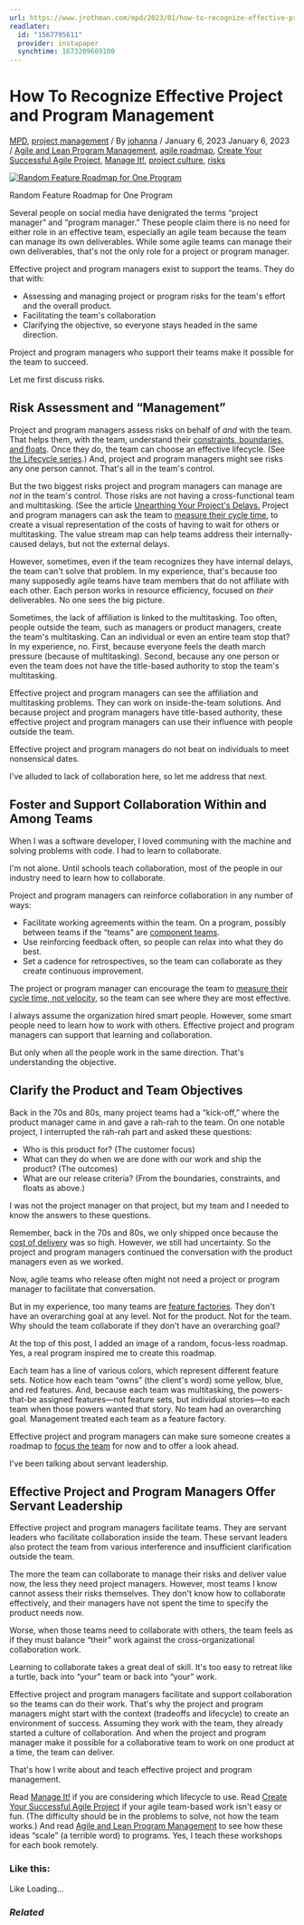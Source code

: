 ```yaml
---
url: https://www.jrothman.com/mpd/2023/01/how-to-recognize-effective-project-and-program-management/
readlater:
  id: "1567795611"
  provider: instapaper
  synchtime: 1673209669100
---
```

# How To Recognize Effective Project and Program Management

[MPD](https://www.jrothman.com/category/mpd/), [project management](https://www.jrothman.com/category/mpd/project-management/) / By [johanna](https://www.jrothman.com/author/johanna/ "View all posts by johanna") / January 6, 2023 January 6, 2023 / [Agile and Lean Program Management](https://www.jrothman.com/tag/agile-and-lean-program-management/), [agile roadmap](https://www.jrothman.com/tag/agile-roadmap/), [Create Your Successful Agile Project](https://www.jrothman.com/tag/create-your-successful-agile-project/), [Manage It!](https://www.jrothman.com/tag/manage-it/), [project culture](https://www.jrothman.com/tag/project-culture/), [risks](https://www.jrothman.com/tag/risks/)

[![Random Feature Roadmap for One Program](https://www.jrothman.com/wp-content/uploads/2023/01/Possibly.Random.Roadmap.week_-300x169.png)](https://www.jrothman.com/wp-content/uploads/2023/01/Possibly.Random.Roadmap.week_.png)

Random Feature Roadmap for One Program

Several people on social media have denigrated the terms “project manager” and “program manager.” These people claim there is no need for either role in an effective team, especially an agile team because the team can manage its own deliverables. While some agile teams can manage their own deliverables, that's not the only role for a project or program manager.

Effective project and program managers exist to support the teams. They do that with:

-   Assessing and managing project or program risks for the team's effort and the overall product.
-   Facilitating the team's collaboration
-   Clarifying the objective, so everyone stays headed in the same direction.

Project and program managers who support their teams make it possible for the team to succeed.

Let me first discuss risks.

## Risk Assessment and “Management”

Project and program managers assess risks on behalf of _and_ with the team. That helps them, with the team, understand their [constraints, boundaries, and floats](https://www.jrothman.com/mpd/project-management/2020/02/summary-for-a-projects-boundaries-drivers-constraints-floats/). Once they do, the team can choose an effective lifecycle. (See [the Lifecycle series](https://www.jrothman.com/mpd/project-management/2020/10/what-lifecycle-or-agile-approach-fits-your-context-part-7-lifecycle-summary/).) And, project and program managers might see risks any one person cannot. That's all in the team's control.

But the two biggest risks project and program managers can manage are _not_ in the team's control. Those risks are not having a cross-functional team and multitasking. (See the article [Unearthing Your Project's Delays.](https://www.jrothman.com/articles/2018/10/unearthing-your-projects-delays/) Project and program managers can ask the team to [measure their cycle time](https://www.jrothman.com/mpd/project-management/2019/09/measure-cycle-time-not-velocity/), to create a visual representation of the costs of having to wait for others or multitasking. The value stream map can help teams address their internally-caused delays, but not the external delays.

However, sometimes, even if the team recognizes they have internal delays, the team can't solve that problem. In my experience, that's because too many supposedly agile teams have team members that do not affiliate with each other. Each person works in resource efficiency, focused on _their_ deliverables. No one sees the big picture.

Sometimes, the lack of affiliation is linked to the multitasking. Too often, people outside the team, such as managers or product managers, create the team's multitasking. Can an individual or even an entire team stop that? In my experience, no. First, because everyone feels the death march pressure (because of multitasking). Second, because any one person or even the team does not have the title-based authority to stop the team's multitasking.

Effective project and program managers can see the affiliation and multitasking problems. They can work on inside-the-team solutions. And because project and program managers have title-based authority, these effective project and program managers can use their influence with people outside the team.

Effective project and program managers do not beat on individuals to meet nonsensical dates.

I've alluded to lack of collaboration here, so let me address that next.

## Foster and Support Collaboration Within and Among Teams

When I was a software developer, I loved communing with the machine and solving problems with code. I had to learn to collaborate.

I'm not alone. Until schools teach collaboration, most of the people in our industry need to learn how to collaborate.

Project and program managers can reinforce collaboration in any number of ways:

-   Facilitate working agreements within the team. On a program, possibly between teams if the “teams” are [component teams](https://www.jrothman.com/mpd/2022/03/see-and-resolve-team-dependencies-part-4-all-component-teams-complex-product/).
-   Use reinforcing feedback often, so people can relax into what they do best.
-   Set a cadence for retrospectives, so the team can collaborate as they create continuous improvement.

The project or program manager can encourage the team to [measure their cycle time, not velocity](https://www.jrothman.com/mpd/project-management/2019/09/measure-cycle-time-not-velocity/), so the team can see where they are most effective.

I always assume the organization hired smart people. However, some smart people need to learn how to work with others. Effective project and program managers can support that learning and collaboration.

But only when all the people work in the same direction. That's understanding the objective.

## Clarify the Product and Team Objectives

Back in the 70s and 80s, many project teams had a “kick-off,” where the product manager came in and gave a rah-rah to the team. On one notable project, I interrupted the rah-rah part and asked these questions:

-   Who is this product for? (The customer focus)
-   What can they do when we are done with our work and ship the product? (The outcomes)
-   What are our release criteria? (From the boundaries, constraints, and floats as above.)

I was not the project manager on that project, but my team and I needed to know the answers to these questions.

Remember, back in the 70s and 80s, we only shipped once because the [cost of delivery](https://www.jrothman.com/mpd/agile/2020/01/costs-of-an-agile-approach-for-hardware-products/) was so high. However, we still had uncertainty. So the project and program managers continued the conversation with the product managers even as we worked.

Now, agile teams who release often might not need a project or program manager to facilitate that conversation.

But in my experience, too many teams are [feature factories](https://www.jrothman.com/mpd/agile/2011/06/do-you-have-feature-itis/). They don't have an overarching goal at any level. Not for the product. Not for the team. Why should the team collaborate if they don't have an overarching goal?

At the top of this post, I added an image of a random, focus-less roadmap. Yes, a real program inspired me to create this roadmap.

Each team has a line of various colors, which represent different feature sets. Notice how each team “owns” (the client's word) some yellow, blue, and red features. And, because each team was multitasking, the powers-that-be assigned features—not feature sets, but individual stories—to each team when those powers wanted that story. No team had an overarching goal. Management treated each team as a feature factory.

Effective project and program managers can make sure someone creates a roadmap to [focus the team](https://www.jrothman.com/mpd/2022/06/choose-how-to-visualize-your-product-roadmap-for-a-teams-product-focus-part-2/) for now and to offer a look ahead.

I've been talking about servant leadership.

## Effective Project and Program Managers Offer Servant Leadership

Effective project and program managers facilitate teams. They are servant leaders who facilitate collaboration inside the team. These servant leaders also protect the team from various interference and insufficient clarification outside the team.

The more the team can collaborate to manage their risks and deliver value now, the less they need project managers. However, most teams I know cannot assess their risks themselves. They don't know how to collaborate effectively, and their managers have not spent the time to specify the product needs now.

Worse, when those teams need to collaborate with others, the team feels as if they must balance “their” work against the cross-organizational collaboration work.

Learning to collaborate takes a great deal of skill. It's too easy to retreat like a turtle, back into “your” team or back into “your” work.

Effective project and program managers facilitate and support collaboration so the teams can do their work. That's why the project and program managers might start with the context (tradeoffs and lifecycle) to create an environment of success. Assuming they work with the team, they already started a culture of collaboration. And when the project and program manager make it possible for a collaborative team to work on one product at a time, the team can deliver.

That's how I write about and teach effective project and program management.

Read [Manage It!](https://www.jrothman.com/books/manage-it-your-guide-to-modern-pragmatic-project-management/) if you are considering which lifecycle to use. Read [Create Your Successful Agile Project](https://www.jrothman.com/books/create-your-successful-agile-project-collaborate-measure-estimate-deliver/) if your agile team-based work isn't easy or fun. (The difficulty should be in the problems to solve, not how the team works.) And read [Agile and Lean Program Management](https://www.jrothman.com/books/agile-and-lean-program-management-scaling-collaboration-across-the-organization/) to see how these ideas “scale” (a terrible word) to programs. Yes, I teach these workshops for each book remotely.

### Like this:

Like Loading...

### _Related_